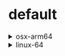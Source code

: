 # default

<details>
<summary>osx-arm64</summary>

|Dependency|Before|After|Explicit|Package|
|-|-|-|-|-|
|[polars](https://prefix.dev/channels/conda-forge/packages/polars)|1.15.0|1.16.0|true|conda|
|[my-package](https://prefix.dev/channels/conda-forge/packages/my-package)|py313hc743ca1_0|py313hc743ca1_1|true|conda|

</details>

<details>
<summary>linux-64</summary>

|Dependency|Before|After|Explicit|Package|
|-|-|-|-|-|
|pkg|0.23.0|0.23.0|true|conda|

</details>

[^1]: **Bold** means explicit dependency.
[^2]: Dependency got downgraded.
